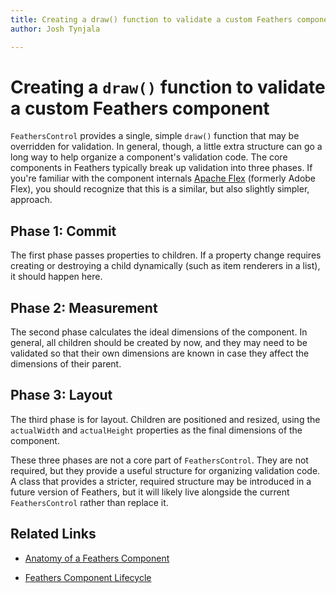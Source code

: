 ```yaml
---
title: Creating a draw() function to validate a custom Feathers component  
author: Josh Tynjala

---
```

# Creating a `draw()` function to validate a custom Feathers component

`FeathersControl` provides a single, simple `draw()` function that may be overridden for validation. In general, though, a little extra structure can go a long way to help organize a component's validation code. The core components in Feathers typically break up validation into three phases. If you're familiar with the component internals [Apache Flex](http://flex.apache.org/) (formerly Adobe Flex), you should recognize that this is a similar, but also slightly simpler, approach.

## Phase 1: Commit

The first phase passes properties to children. If a property change requires creating or destroying a child dynamically (such as item renderers in a list), it should happen here.

## Phase 2: Measurement

The second phase calculates the ideal dimensions of the component. In general, all children should be created by now, and they may need to be validated so that their own dimensions are known in case they affect the dimensions of their parent.

## Phase 3: Layout

The third phase is for layout. Children are positioned and resized, using the `actualWidth` and `actualHeight` properties as the final dimensions of the component.

These three phases are not a core part of `FeathersControl`. They are not required, but they provide a useful structure for organizing validation code. A class that provides a stricter, required structure may be introduced in a future version of Feathers, but it will likely live alongside the current `FeathersControl` rather than replace it.

## Related Links

-   [Anatomy of a Feathers Component](component-properties-methods.html)

-   [Feathers Component Lifecycle](component-lifecycle.html)